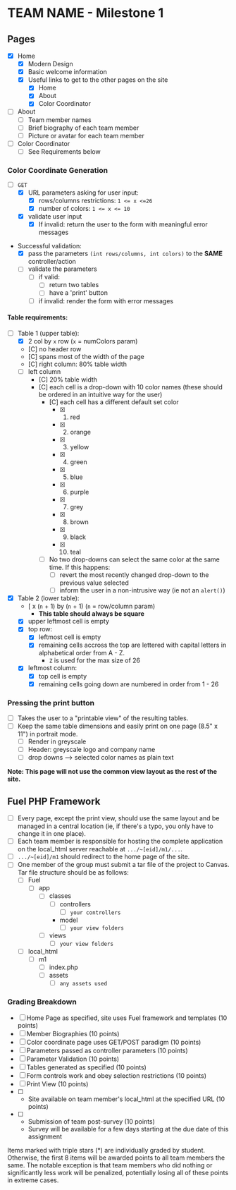 # TEAM NAME - Milestone 1

## Pages

- [x] Home
  - [x] Modern Design
  - [x] Basic welcome information
  - [x] Useful links to get to the other pages on the site
    - [x] Home
    - [x] About
    - [x] Color Coordinator
- [ ] About
  - [ ] Team member names
  - [ ] Brief biography of each team member
  - [ ] Picture or avatar for each team member
- [ ] Color Coordinator
  - [ ] See Requirements below

### Color Coordinate Generation

- [ ] `GET`
  - [x] URL parameters asking for user input:
    - [x] rows/columns restrictions: `1 <= x <=26`
    - [x] number of colors: `1 <= x <= 10`
  - [x] validate user input
    - [x] If invalid: return the user to the form with meaningful error messages
- Successful validation:
  - [x] pass the parameters `(int rows/columns, int colors)` to the **SAME** controller/action
  - [ ] validate the parameters
    - [ ] if valid:
      - [ ] return two tables
      - [ ] have a 'print' button
    - [ ] if invalid: render the form with error messages

#### Table requirements:

- [ ] Table 1 (upper table):
  - [x] 2 col by `x` row (`x` = numColors param)
  - [C] no header row
  - [C] spans most of the width of the page
  - [C] right column: 80% table width
  - [ ] left column
    - [C] 20% table width
    - [C] each cell is a drop-down with 10 color names (these should be ordered in an intuitive way for the user)
      - [C] each cell has a different default set color
        - [x] 1.  red
        - [x] 2.  orange
        - [x] 3.  yellow
        - [x] 4.  green
        - [x] 5.  blue
        - [x] 6.  purple
        - [x] 7.  grey
        - [x] 8.  brown
        - [x] 9.  black
        - [x] 10. teal
      - [ ] No two drop-downs can select the same color at the same time. If this happens:
        - [ ] revert the most recently changed drop-down to the previous value selected
        - [ ] inform the user in a non-intrusive way (ie not an `alert()`)
- [x] Table 2 (lower table):
  - [ x (`n` + 1) by (`n` + 1) (`n` = row/column param)
    - **This table should always be square**
  - [x] upper leftmost cell is empty
  - [x] top row:
    - [x] leftmost cell is empty
    - [x] remaining cells accross the top are lettered with capital letters in alphabetical order from A - Z.
      - `Z` is used for the max size of 26
  - [x] leftmost column:
    - [x] top cell is empty
    - [x] remaining cells going down are numbered in order from 1 - 26

### Pressing the print button

- [ ] Takes the user to a "printable view" of the resulting tables.
- [ ] Keep the same table dimensions and easily print on one page (8.5" x 11") in portrait mode.
  - [ ] Render in greyscale
  - [ ] Header: greyscale logo and company name
  - [ ] drop downs --> selected color names as plain text

**Note: This page will not use the common view layout as the rest of the site.**

## Fuel PHP Framework

- [ ] Every page, except the print view, should use the same layout and be managed in a central location (ie, if there's a typo, you only have to change it in one place).
- [ ] Each team member is responsible for hosting the complete application on the local_html server reachable at `.../~[eid]/m1/...`.
- [ ] `.../~[eid]/m1` should redirect to the home page of the site.
- [ ] One member of the group must submit a tar file of the project to Canvas. Tar file structure should be as follows:
  - [ ] Fuel
    - [ ] app
      - [ ] classes
        - [ ] controllers
          - [ ] `your controllers`
        - model
          - [ ] `your view folders`
      - [ ] views
        - [ ] `your view folders`
  - [ ] local_html
    - [ ] m1
      - [ ] index.php
      - [ ] assets
        - [ ] `any assets used`

### Grading Breakdown

- [ ] Home Page as specified, site uses Fuel framework and templates (10 points)
- [ ] Member Biographies (10 points)
- [ ] Color coordinate page uses GET/POST paradigm (10 points)
- [ ] Parameters passed as controller parameters (10 points)
- [ ] Parameter Validation (10 points)
- [ ] Tables generated as specified (10 points)
- [ ] Form controls work and obey selection restrictions (10 points)
- [ ] Print View (10 points)
- [ ] - Site available on team member's local_html at the specified URL (10 points)
- [ ] - Submission of team post-survey (10 points)
  * Survey will be available for a few days starting at the due date of this assignment

Items marked with triple stars (\*) are individually graded by student. Otherwise, the first 8 items will be awarded points to all team members the same. The notable exception is that team members who did nothing or significantly less work will be penalized, potentially losing all of these points in extreme cases.
